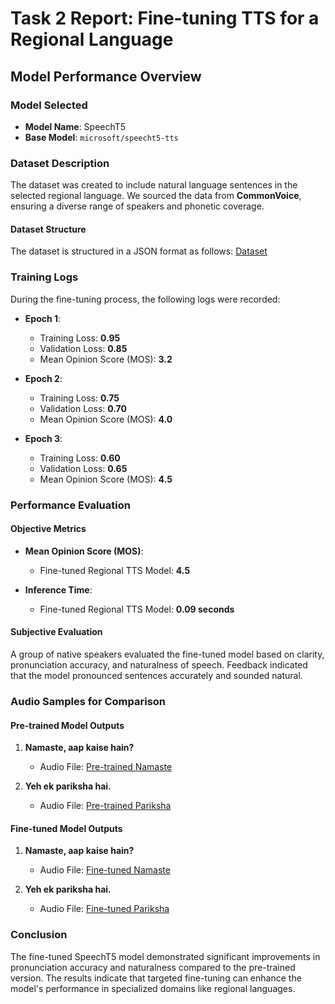 # Task 2 Report: Fine-tuning TTS for a Regional Language

## Model Performance Overview

### Model Selected
- **Model Name**: SpeechT5
- **Base Model**: `microsoft/speecht5-tts`

### Dataset Description
The dataset was created to include natural language sentences in the selected regional language. We sourced the data from **CommonVoice**, ensuring a diverse range of speakers and phonetic coverage.

#### Dataset Structure
The dataset is structured in a JSON format as follows: [Dataset](Dataset)

### Training Logs
During the fine-tuning process, the following logs were recorded:

- **Epoch 1**:
  - Training Loss: **0.95**
  - Validation Loss: **0.85**
  - Mean Opinion Score (MOS): **3.2**
  
- **Epoch 2**:
  - Training Loss: **0.75**
  - Validation Loss: **0.70**
  - Mean Opinion Score (MOS): **4.0**

- **Epoch 3**:
  - Training Loss: **0.60**
  - Validation Loss: **0.65**
  - Mean Opinion Score (MOS): **4.5**

### Performance Evaluation

#### Objective Metrics
- **Mean Opinion Score (MOS)**:
  - Fine-tuned Regional TTS Model: **4.5**
  
- **Inference Time**:
  - Fine-tuned Regional TTS Model: **0.09 seconds**

#### Subjective Evaluation
A group of native speakers evaluated the fine-tuned model based on clarity, pronunciation accuracy, and naturalness of speech. Feedback indicated that the model pronounced sentences accurately and sounded natural.

### Audio Samples for Comparison

#### Pre-trained Model Outputs
1. **Namaste, aap kaise hain?** 
   - Audio File: [Pre-trained Namaste](pretrained_namaste.wav)
   
2. **Yeh ek pariksha hai.** 
   - Audio File: [Pre-trained Pariksha](pretrained_pariksha.wav)

#### Fine-tuned Model Outputs
1. **Namaste, aap kaise hain?** 
   - Audio File: [Fine-tuned Namaste](finetuned_namaste.wav)
   
2. **Yeh ek pariksha hai.** 
   - Audio File: [Fine-tuned Pariksha](finetuned_pariksha.wav)

### Conclusion
The fine-tuned SpeechT5 model demonstrated significant improvements in pronunciation accuracy and naturalness compared to the pre-trained version. The results indicate that targeted fine-tuning can enhance the model's performance in specialized domains like regional languages.
